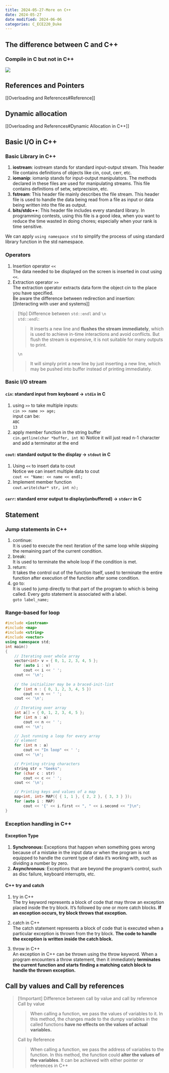 ```yaml
---
title: 2024-05-27-More on C++
date: 2024-05-27
date modified: 2024-06-06
categories: C_ECE220_Duke
---
```


## The difference between C and C++

### Compile in C but not in C++

![](https://s2.loli.net/2024/06/01/1QDXPHmSCuOvZpg.png)

## References and Pointers

[[Overloading and References#Reference]]

## Dynamic allocation

[[Overloading and References#Dynamic Allocation in C++]]

## Basic I/O in C++

### Basic Library in C++

1. **iostream**: iostream stands for standard input-output stream. This header file contains definitions of objects like cin, cout, cerr, etc.
2. **iomanip**: iomanip stands for input-output manipulators. The methods declared in these files are used for manipulating streams. This file contains definitions of setw, setprecision, etc.
3. **fstream**: This header file mainly describes the file stream. This header file is used to handle the data being read from a file as input or data being written into the file as output.
4. **bits/stdc++**: This header file includes every standard library. In programming contests, using this file is a good idea, when you want to reduce the time wasted in doing chores; especially when your rank is time sensitive. 

 We can apply `using namespace std` to simplify the process of using standard library function in the std namespace.

### Operators

1. Insertion operator `<<`  
   The data needed to be displayed on the screen is inserted in cout using `<<`.
2. Extraction operator `>>`  
   The extraction operator extracts data form the object cin to the place you have specified.  
Be aware the difference between redirection and insertion:  
[[Interacting with user and systems]]

> [!tip] Difference between `std::endl` and `\n`  
> `std::endl`:
>
> >It inserts a new line and **flushes the stream immediately**, which is used to achieve in-time interactions and avoid conflicts. But flush the stream is expensive, it is not suitable for many outputs to print.
>
> `\n`
>
> >It will simply print a new line by just inserting a new line, which may be pushed into buffer instead of printing immediately.

### Basic I/O stream

#### `cin`: standard input from keyboard -> `stdin` in C

1. using `>>` to take multiple inputs:  
   `cin >> name >> age;`  
   input can be:  
   `ABC`  
   `13`
2. apply member function in the string buffer  
   `cin.getline(char *buffer, int N)` Notice it will just read n-1 character and add a terminator at the end

#### `cout`: standard output to the display -> `stdout` in C

1. Using `<<` to insert data to cout  
   Notice we can insert multiple data to cout  
   `cout << "Name: << name << endl;` 
2. Implement member function  
   `cout.write(char* str, int n);`

#### `cerr`: standard error output to display(unbuffered) -> `stderr` in C

## Statement

### Jump statements in C++

1. continue:  
   It is used to execute the next iteration of the same loop while skipping the remaining part of the current condition.
2. break:  
   It is used to terminate the whole loop if the condition is met.
3. return:  
   It takes the control out of the function itself, used to terminate the entire function after execution of the function after some condition.
4. go to:  
   It is used to jump directly to that part of the program to which is being called. Every goto statement is associated with a label.  
   `goto label_name;`

### Range-based for loop

```c++
#include <iostream>
#include <map>
#include <string>
#include <vector>
using namespace std;
int main()
{
    // Iterating over whole array
    vector<int> v = { 0, 1, 2, 3, 4, 5 };
    for (auto i : v)
        cout << i << ' ';
    cout << '\n';
    
    // the initializer may be a braced-init-list
    for (int n : { 0, 1, 2, 3, 4, 5 })
        cout << n << ' ';
    cout << '\n';
    
    // Iterating over array
    int a[] = { 0, 1, 2, 3, 4, 5 };
    for (int n : a)
        cout << n << ' ';
    cout << '\n';

    // Just running a loop for every array
    // element
    for (int n : a)
        cout << "In loop" << ' ';
    cout << '\n';

    // Printing string characters
    string str = "Geeks";
    for (char c : str)
        cout << c << ' ';
    cout << '\n';

    // Printing keys and values of a map
    map<int, int> MAP({ { 1, 1 }, { 2, 2 }, { 3, 3 } });
    for (auto i : MAP)
        cout << '{' << i.first << ", " << i.second << "}\n";
}

```

### Exception handling in C++

#### Exception Type

1. **Synchronous:** Exceptions that happen when something goes wrong because of a mistake in the input data or when the program is not equipped to handle the current type of data it’s working with, such as dividing a number by zero.
2. **Asynchronous**: Exceptions that are beyond the program’s control, such as disc failure, keyboard interrupts, etc.

#### C++ try and catch

1. try in C++  
The try keyword represents a block of code that may throw an exception placed inside the try block. It’s followed by one or more catch blocks. **If an exception occurs, try block throws that exception.**

2. catch in C++  
The catch statement represents a block of code that is executed when a particular exception is thrown from the try block. **The code to handle the exception is written inside the catch block.**

3. throw in C++  
An exception in C++ can be thrown using the throw keyword. When a program encounters a throw statement, then it immediately **terminates the current function and starts finding a matching catch block to handle the thrown exception.**

## Call by values and Call by references

> [!Important] Difference between call by value and call by reference  
> Call by value
>
> >When calling a function, we pass the values of variables to it. In this method, the changes made to the dumpy variables in the called functions **have no effects on the values of actual variables.**
>
> Call by Reference
>
> >When calling a function, we pass the address of variables to the function. In this method, the function could **alter the values of the variables**. It can be achieved with either pointer or references in C++
